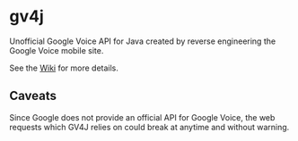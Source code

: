 # gv4j
Unofficial Google Voice API for Java created by reverse engineering the Google Voice mobile site.

See the [Wiki](../../wiki) for more details.

## Caveats
Since Google does not provide an official API for Google Voice, the web requests which GV4J relies on could break at anytime and without warning.
